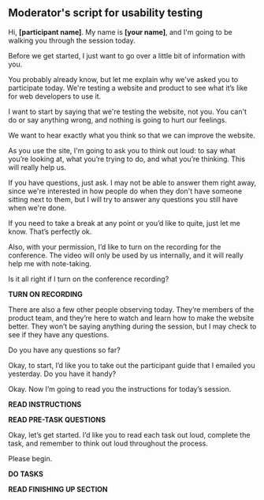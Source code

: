 Moderator's script for usability testing
----------------------------------------

Hi, __[participant name]__. My name is __[your name]__, and I'm going to be walking you through the session today.

Before we get started, I just want to go over a little bit of information with you.

You probably already know, but let me explain why we've asked you to participate today. We're testing a website and
product to see what it’s like for web developers to use it.

I want to start by saying that we're testing the website, not you. You can't do or say anything wrong, and nothing is
going to hurt our feelings.

We want to hear exactly what you think so that we can improve the website.

As you use the site, I'm going to ask you to think out loud: to say what you’re looking at, what you’re trying to do,
and what you’re thinking.  This will really help us.

If you have questions, just ask. I may not be able to answer them right away, since we're interested in how people do
when they don't have someone sitting next to them, but I will try to answer any questions you still have when we're
done.

If you need to take a break at any point or you’d like to quite, just let me know.  That’s perfectly ok.

Also, with your permission, I’d like to turn on the recording for the conference.  The video will only be used by
us internally, and it will really help me with note-taking.

Is it all right if I turn on the conference recording?

__TURN ON RECORDING__

There are also a few other people observing today.  They’re members of the product team, and they’re here to watch and
learn how to make the website better.  They won’t be saying anything during the session, but I may check to see if they
have any questions.

Do you have any questions so far?

Okay, to start, I’d like you to take out the participant guide that I emailed you yesterday.  Do you have it handy?

Okay.  Now I’m going to read you the instructions for today’s session.

__READ INSTRUCTIONS__

__READ PRE-TASK QUESTIONS__

Okay, let’s get started.  I’d like you to read each task out loud, complete the task, and remember to think out loud
throughout the process.

Please begin.

__DO TASKS__

__READ FINISHING UP SECTION__

